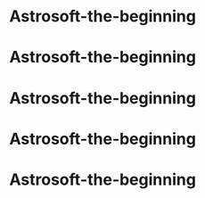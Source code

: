 # Astrosoft-the-beginning
# Astrosoft-the-beginning
# Astrosoft-the-beginning
# Astrosoft-the-beginning
# Astrosoft-the-beginning
